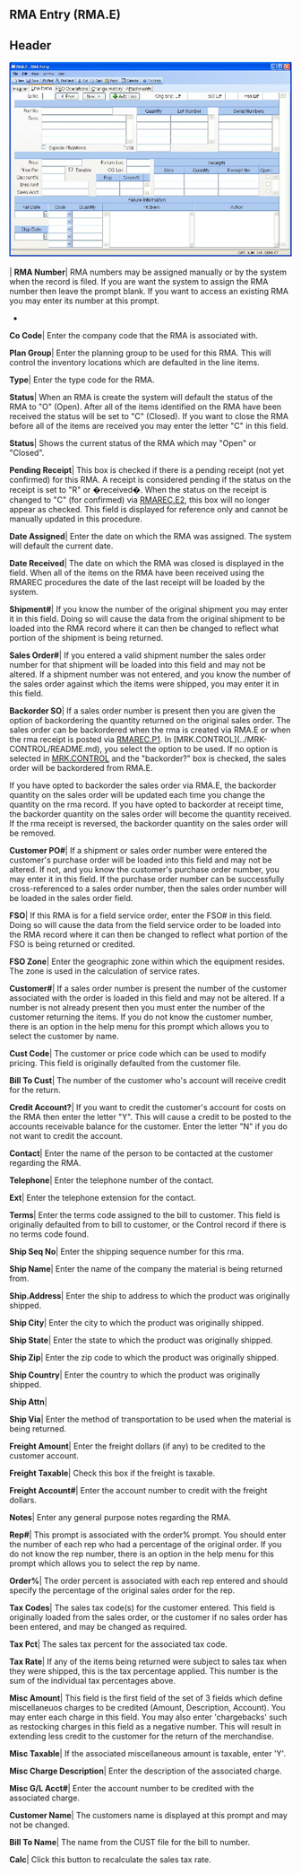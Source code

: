 ## RMA Entry (RMA.E)
<PageHeader />

## Header

![](./RMA-E-1.jpg)

| **RMA Number**|  RMA numbers may be assigned manually or by the system when
the record is filed. If you are want the system to assign the RMA number then
leave the prompt blank. If you want to access an existing RMA you may enter
its number at this prompt.

-  
**Co Code**|  Enter the company code that the RMA is associated with.

**Plan Group**|  Enter the planning group to be used for this RMA. This will
control the inventory locations which are defaulted in the line items.

**Type**|  Enter the type code for the RMA.

**Status**|  When an RMA is create the system will default the status of the
RMA to "O" (Open). After all of the items identified on the RMA have been
received the status will be set to "C" (Closed). If you want to close the RMA
before all of the items are received you may enter the letter "C" in this
field.

**Status**|  Shows the current status of the RMA which may "Open" or "Closed".

**Pending Receipt**|  This box is checked if there is a pending receipt (not
yet confirmed) for this RMA. A receipt is considered pending if the status on
the receipt is set to "R" or �received�. When the status on the receipt is
changed to "C" (for confirmed) via [RMAREC.E2](../RMAREC-E2/README.md), this box will
no longer appear as checked. This field is displayed for reference only and
cannot be manually updated in this procedure.

**Date Assigned**|  Enter the date on which the RMA was assigned. The system
will default the current date.

**Date Received**|  The date on which the RMA was closed is displayed in the
field. When all of the items on the RMA have been received using the RMAREC
procedures the date of the last receipt will be loaded by the system.

**Shipment#**|  If you know the number of the original shipment you may enter
it in this field. Doing so will cause the data from the original shipment to
be loaded into the RMA record where it can then be changed to reflect what
portion of the shipment is being returned.

**Sales Order#**|  If you entered a valid shipment number the sales order
number for that shipment will be loaded into this field and may not be
altered. If a shipment number was not entered, and you know the number of the
sales order against which the items were shipped, you may enter it in this
field.

**Backorder SO**|  If a sales order number is present then you are given the
option of backordering the quantity returned on the original sales order. The
sales order can be backordered when the rma is created via RMA.E or when the
rma receipt is posted via [RMAREC.P1](../RMAREC-P1/README.md). In [MRK.CONTROL](../MRK-
CONTROL/README.md), you select the option to be used. If no option is selected in
[MRK.CONTROL](../MRK-CONTROL/README.md) and the "backorder?" box is checked, the sales
order will be backordered from RMA.E.

If you have opted to backorder the sales order via RMA.E, the backorder
quantity on the sales order will be updated each time you change the quantity
on the rma record. If you have opted to backorder at receipt time, the
backorder quantity on the sales order will become the quantity received. If
the rma receipt is reversed, the backorder quantity on the sales order will be
removed.

**Customer PO#**|  If a shipment or sales order number were entered the
customer's purchase order will be loaded into this field and may not be
altered. If not, and you know the customer's purchase order number, you may
enter it in this field. If the purchase order number can be successfully
cross-referenced to a sales order number, then the sales order number will be
loaded in the sales order field.

**FSO**|  If this RMA is for a field service order, enter the FSO# in this
field. Doing so will cause the data from the field service order to be loaded
into the RMA record where it can then be changed to reflect what portion of
the FSO is being returned or credited.

**FSO Zone**|  Enter the geographic zone within which the equipment resides.
The zone is used in the calculation of service rates.

**Customer#**|  If a sales order number is present the number of the customer
associated with the order
is loaded in this field and may not be altered. If a number is not already
present then you must
enter the number of the customer returning the items. If you do not know the
customer
number, there is an option in the help menu for this prompt which allows you
to select the
customer by name.

**Cust Code**|  The customer or price code which can be used to modify
pricing. This field is originally defaulted from the customer file.

**Bill To Cust**|  The number of the customer who's account will receive
credit for the return.

**Credit Account?**|  If you want to credit the customer's account for costs
on the RMA then enter the letter "Y". This will cause a credit to be posted to
the accounts receivable balance for the customer. Enter the letter "N" if you
do not want to credit the account.

**Contact**|  Enter the name of the person to be contacted at the customer
regarding the RMA.

**Telephone**|  Enter the telephone number of the contact.

**Ext**|  Enter the telephone extension for the contact.

**Terms**|  Enter the terms code assigned to the bill to customer. This field
is originally defaulted from to bill to customer, or the Control record if
there is no terms code found.

**Ship Seq No**|  Enter the shipping sequence number for this rma.

**Ship Name**|  Enter the name of the company the material is being returned
from.

**Ship.Address**|  Enter the ship to address to which the product was
originally shipped.

**Ship City**|  Enter the city to which the product was originally shipped.

**Ship State**|  Enter the state to which the product was originally shipped.

**Ship Zip**|  Enter the zip code to which the product was originally shipped.

**Ship Country**|  Enter the country to which the product was originally
shipped.

**Ship Attn**|

**Ship Via**|  Enter the method of transportation to be used when the material
is being returned.

**Freight Amount**|  Enter the freight dollars (if any) to be credited to the
customer account.

**Freight Taxable**|  Check this box if the freight is taxable.

**Freight Account#**|  Enter the account number to credit with the freight
dollars.

**Notes**|  Enter any general purpose notes regarding the RMA.

**Rep#**|  This prompt is associated with the order% prompt. You should enter
the number of each rep who had a percentage of the original order. If you do
not know the rep number, there is an option in the help menu for this prompt
which allows you to select the rep by name.

**Order%**|  The order percent is associated with each rep entered and should
specify the percentage of the original sales order for the rep.

**Tax Codes**|  The sales tax code(s) for the customer entered. This field is
originally loaded from the sales order, or the customer if no sales order has
been entered, and may be changed as required.

**Tax Pct**|  The sales tax percent for the associated tax code.

**Tax Rate**|  If any of the items being returned were subject to sales tax
when they were shipped, this is the tax percentage applied. This number is the
sum of the individual tax percentages above.

**Misc Amount**|  This field is the first field of the set of 3 fields which
define miscellaneuos charges to be credited (Amount, Description, Account).
You may enter each charge in this field. You may also enter 'chargebacks' such
as restocking charges in this field as a negative number. This will result in
extending less credit to the customer for the return of the merchandise.

**Misc Taxable**|  If the associated miscellaneous amount is taxable, enter
'Y'.

**Misc Charge Description**|  Enter the description of the associated charge.

**Misc G/L Acct#**|  Enter the account number to be credited with the
associated charge.

**Customer Name**|  The customers name is displayed at this prompt and may not
be changed.

**Bill To Name**|  The name from the CUST file for the bill to number.

**Calc**|  Click this button to recalculate the sales tax rate.


<badge text= "Version 8.10.57 " vertical="middle" />

<PageFooter />
